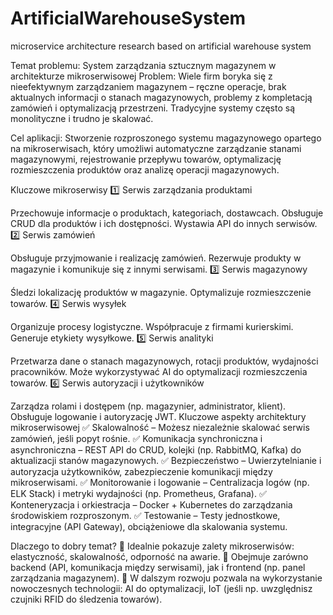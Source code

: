 # ArtificialWarehouseSystem
microservice architecture research based on artificial warehouse system

Temat problemu:
System zarządzania sztucznym magazynem w architekturze mikroserwisowej
Problem:
Wiele firm boryka się z nieefektywnym zarządzaniem magazynem – ręczne operacje, brak aktualnych informacji o stanach magazynowych, problemy z kompletacją zamówień i optymalizacją przestrzeni. Tradycyjne systemy często są monolityczne i trudno je skalować.

Cel aplikacji:
Stworzenie rozproszonego systemu magazynowego opartego na mikroserwisach, który umożliwi automatyczne zarządzanie stanami magazynowymi, rejestrowanie przepływu towarów, optymalizację rozmieszczenia produktów oraz analizę operacji magazynowych.

Kluczowe mikroserwisy
1️⃣ Serwis zarządzania produktami

Przechowuje informacje o produktach, kategoriach, dostawcach.
Obsługuje CRUD dla produktów i ich dostępności.
Wystawia API do innych serwisów.
2️⃣ Serwis zamówień

Obsługuje przyjmowanie i realizację zamówień.
Rezerwuje produkty w magazynie i komunikuje się z innymi serwisami.
3️⃣ Serwis magazynowy

Śledzi lokalizację produktów w magazynie.
Optymalizuje rozmieszczenie towarów.
4️⃣ Serwis wysyłek

Organizuje procesy logistyczne.
Współpracuje z firmami kurierskimi.
Generuje etykiety wysyłkowe.
5️⃣ Serwis analityki

Przetwarza dane o stanach magazynowych, rotacji produktów, wydajności pracowników.
Może wykorzystywać AI do optymalizacji rozmieszczenia towarów.
6️⃣ Serwis autoryzacji i użytkowników

Zarządza rolami i dostępem (np. magazynier, administrator, klient).
Obsługuje logowanie i autoryzację JWT.
Kluczowe aspekty architektury mikroserwisowej
✅ Skalowalność – Możesz niezależnie skalować serwis zamówień, jeśli popyt rośnie.
✅ Komunikacja synchroniczna i asynchroniczna – REST API do CRUD, kolejki (np. RabbitMQ, Kafka) do aktualizacji stanów magazynowych.
✅ Bezpieczeństwo – Uwierzytelnianie i autoryzacja użytkowników, zabezpieczenie komunikacji między mikroserwisami.
✅ Monitorowanie i logowanie – Centralizacja logów (np. ELK Stack) i metryki wydajności (np. Prometheus, Grafana).
✅ Konteneryzacja i orkiestracja – Docker + Kubernetes do zarządzania środowiskiem rozproszonym.
✅ Testowanie – Testy jednostkowe, integracyjne (API Gateway), obciążeniowe dla skalowania systemu.

Dlaczego to dobry temat?
🔹 Idealnie pokazuje zalety mikroserwisów: elastyczność, skalowalność, odporność na awarie.
🔹 Obejmuje zarówno backend (API, komunikacja między serwisami), jak i frontend (np. panel zarządzania magazynem).
🔹 W dalszym rozwoju pozwala na wykorzystanie nowoczesnych technologii: AI do optymalizacji, IoT (jeśli np. uwzględnisz czujniki RFID do śledzenia towarów).


